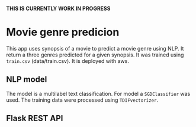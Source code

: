 **THIS IS CURRENTLY WORK IN PROGRESS**
# Movie genre predicion 

This app uses synopsis of a movie to predict a movie genre using NLP. It return a three genres predicted for a given synopsis. It was trained using `train.csv` (data/train.csv). It is deployed with aws. 

## NLP model

The model is a multilabel text classification. For model a `SGDClassifier` was used. The training data were processed using `TDIFvectorizer`. 

## Flask REST API 
